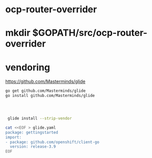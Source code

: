 # ocp-router-overrider

# mkdir $GOPATH/src/ocp-router-overrider

# vendoring
https://github.com/Masterminds/glide

```sh
go get github.com/Masterminds/glide
go install github.com/Masterminds/glide
```

```sh



 glide install --strip-vendor

cat <<EOF > glide.yaml
package: gettingstarted 
import:
- package: github.com/openshift/client-go
  version: release-3.9
EOF

```